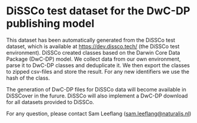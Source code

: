 # DiSSCo test dataset for the DwC-DP publishing model

This dataset has been automatically generated from the DiSSCo test dataset, which is available at https://dev.dissco.tech/ (the DiSSCo test environment).
DiSSCo created classes based on the Darwin Core Data Package (DwC-DP) model.
We collect data from our own environment, parse it to DwC-DP classes and deduplicate it.
We then export the classes to zipped csv-files and store the result.
For any new identifiers we use the hash of the class.

The generation of DwC-DP files for DiSSCo data will become available in DiSSCover in the furure.
DiSSCo will also implement a DwC-DP download for all datasets provided to DiSSCo.

For any question, please contact Sam Leeflang (sam.leeflang@naturalis.nl)
